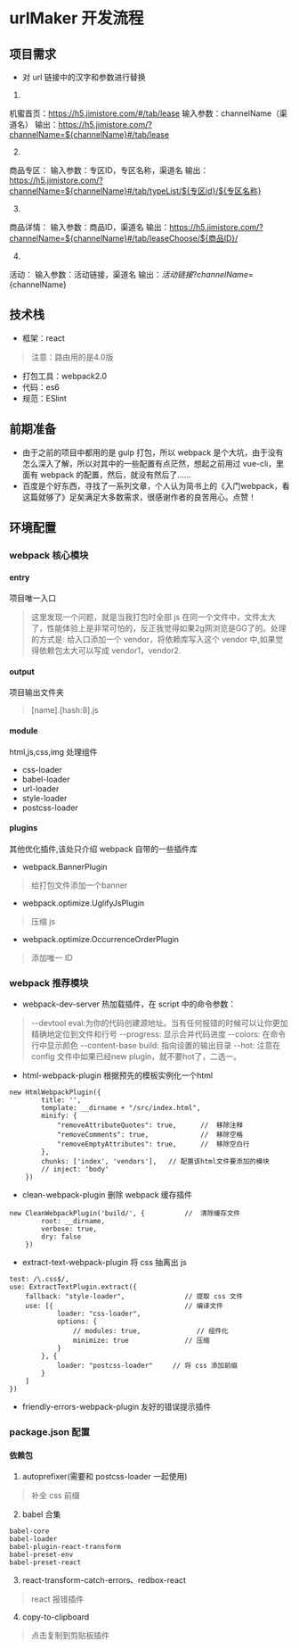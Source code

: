 # urlMaker 开发流程

## 项目需求
* 对 url 链接中的汉字和参数进行替换
1.
机蜜首页：https://h5.jimistore.com/#/tab/lease
输入参数：channelName（渠道名）
输出：https://h5.jimistore.com/?channelName=${channelName}#/tab/lease

2.
商品专区：
输入参数：专区ID，专区名称，渠道名
输出：https://h5.jimistore.com/?channelName=${channelName}#/tab/typeList/${专区id}/${专区名称}

3.
商品详情：
输入参数：商品ID，渠道名
输出：https://h5.jimistore.com/?channelName=${channelName}#/tab/leaseChoose/${商品ID}/

4.
活动：
输入参数：活动链接，渠道名
输出：${活动链接}?channelName=${channelName}

## 技术栈

* 框架：react
> 注意：路由用的是4.0版

* 打包工具：webpack2.0
* 代码：es6
* 规范：ESlint

## 前期准备
* 由于之前的项目中都用的是 gulp 打包，所以 webpack 是个大坑，由于没有怎么深入了解，所以对其中的一些配置有点茫然，想起之前用过 vue-cli，里面有 webpack 的配置，然后，就没有然后了......
* 百度是个好东西，寻找了一系列文章，个人认为简书上的《入门webpack，看这篇就够了》足矣满足大多数需求，很感谢作者的良苦用心。点赞！

## 环境配置

### webpack 核心模块
#### entry
项目唯一入口
>这里发现一个问题，就是当我打包时全部 js 在同一个文件中，文件太大了，性能体验上是非常可怕的，反正我觉得如果2g网浏览是GG了的。处理的方式是: 给入口添加一个 vendor，将依赖库写入这个 vendor 中,如果觉得依赖包太大可以写成 vendor1，vendor2.

#### output
项目输出文件夹 
> [name].[hash:8].js

#### module
html,js,css,img 处理组件
* css-loader
* babel-loader
* url-loader
* style-loader
* postcss-loader

#### plugins
其他优化插件,该处只介绍 webpack 自带的一些插件库
* webpack.BannerPlugin
> 给打包文件添加一个banner

* webpack.optimize.UglifyJsPlugin
> 压缩 js

* webpack.optimize.OccurrenceOrderPlugin
> 添加唯一 ID

### webpack 推荐模块
* webpack-dev-server
热加载插件，在 script 中的命令参数：
> --devtool eval:为你的代码创建源地址。当有任何报错的时候可以让你更加精确地定位到文件和行号
> --progress: 显示合并代码进度
> --colors: 在命令行中显示颜色
> --content-base build: 指向设置的输出目录
> --hot: 注意在 config 文件中如果已经new plugin，就不要hot了，二选一。

* html-webpack-plugin 
根据预先的模板实例化一个html
```
new HtmlWebpackPlugin({
        title: '',
        template: __dirname + "/src/index.html",
        minify: {
            "removeAttributeQuotes": true,      //  移除注释
            "removeComments": true,             //  移除空格
            "removeEmptyAttributes": true,      //  移除空白行
        },
        chunks: ['index', 'vendors'],   // 配置该html文件要添加的模块
        // inject: 'body'
    })
```

* clean-webpack-plugin
删除 webpack 缓存插件
```
new CleanWebpackPlugin('build/', {          //  清除缓存文件
        root: __dirname,
        verbose: true,
        dry: false
    })
```

* extract-text-webpack-plugin
将 css 抽离出 js
```
test: /\.css$/,
use: ExtractTextPlugin.extract({
    fallback: "style-loader",               // 提取 css 文件
    use: [{                                 // 编译文件
            loader: "css-loader",
            options: {
                // modules: true,              // 组件化
                minimize: true              // 压缩
            }
        }, {
            loader: "postcss-loader"     // 将 css 添加前缀
        }
    ]
})
```

* friendly-errors-webpack-plugin
友好的错误提示插件

### package.json 配置

#### 依赖包
1. autoprefixer(需要和 postcss-loader 一起使用)
> 补全 css 前缀

2. babel 合集
```
babel-core
babel-loader
babel-plugin-react-transform
babel-preset-env
babel-preset-react
```

3. react-transform-catch-errors、redbox-react
> react 报错插件

4. copy-to-clipboard
> 点击复制到剪贴板插件